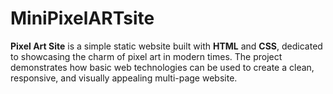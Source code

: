 # MiniPixelARTsite
**Pixel Art Site** is a simple static website built with **HTML** and **CSS**, dedicated to showcasing the charm of pixel art in modern times.   The project demonstrates how basic web technologies can be used to create a clean, responsive, and visually appealing multi-page website.
